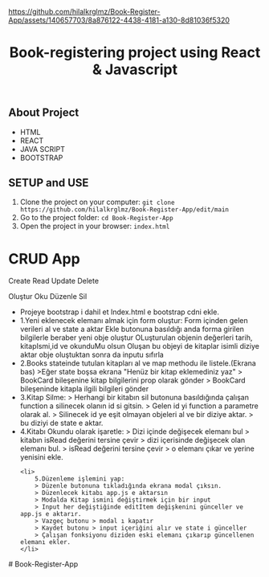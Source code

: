 

https://github.com/hilalkrglmz/Book-Register-App/assets/140657703/8a876122-4438-4181-a130-8d81036f5320




<!DOCTYPE html>
<html lang="en">
<head>
    <meta charset="UTF-8">
    <meta name="viewport" content="width=device-width, initial-scale=1.0">
</head>
<body>
    <header>
        <h1> Book-registering project using React & Javascript </h1>
    </header>
    <div class="container">
        <h2>About Project</h2>
            <ul>
                <li>HTML</li>
                <li>REACT</li>
                <li>JAVA SCRIPT</li>
                <li>BOOTSTRAP</li>
            </ul>
            <h2>SETUP and USE</h2>
        <ol>
            <li>Clone the project on your computer: <code>git clone https://github.com/hilalkrglmz/Book-Register-App/edit/main</code></li>
            <li>Go to the project folder: <code>cd Book-Register-App</code></li>
            <li>Open the project in your browser: <code>index.html</code></li>
        </ol>
    </div>
</body>
</html>









<h1>CRUD App</h1>
<p>Create Read Update Delete</p>
<p>Oluştur Oku Düzenle Sil</p>

<ul>
    <li>Projeye bootstrap i dahil et
        Index.html e bootstrap cdni ekle.
    </li>
    <li>
        1.Yeni eklenecek elemanı almak için form oluştur:
        Form içinden gelen verileri al ve state a aktar
        Ekle butonuna basıldığı anda forma girilen bilgilerle beraber yeni obje oluştur
        OLuşturulan objenin değerleri tarih, kitapIsmi,id ve okunduMu olsun
        Oluşan bu objeyi de kitaplar isimli diziye aktar
        obje oluştuktan sonra da inputu sıfırla
    </li>
    <li>
        2.Books stateinde tutulan kitapları al ve map methodu ile listele.(Ekrana bas)
        >Eğer state boşsa ekrana "Henüz bir kitap eklemediniz yaz"
        > BookCard bileşenine kitap bilgilerini prop olarak gönder
        > BookCard bileşeninde kitapla ilgili bilgileri gönder
    </li>
    <li>
        3.Kitap Silme: 
        > Herhangi bir kitabın sil butonuna basıldığında çalışan function a 
        silinecek olanın id si gitsin.
        > Gelen id yi function a parametre olarak al.
        > Silinecek id ye eşit olmayan objeleri al ve bir diziye aktar.
        > bu diziyi de state e aktar.
    </li>
    <li>
        4.Kitabı Okundu olarak işaretle:
        > Dizi içinde değişecek elemanı bul 
        > kitabın isRead değerini tersine çevir 
        > dizi içerisinde değişecek olan elemanı bul.
        > isRead değerini tersine çevir
        > o elemanı çıkar ve yerine yenisini ekle.
    </li>

    <li>
        5.Düzenleme işlemini yap:
        > Düzenle butonuna tıkladığında ekrana modal çıksın.
        > Düzenlecek kitabı app.js e aktarsın
        > Modalda Kitap ismini değiştirmek için bir input
        > Input her değiştiğinde editItem değişkenini günceller ve app.js e aktarır.
        > Vazgeç butonu > modal ı kapatır
        > Kaydet butonu > input içeriğini alır ve state i günceller
        > Çalışan fonksiyonu diziden eski elemanı çıkarıp güncellenen elemanı ekler.
    </li>
</ul># Book-Register-App
